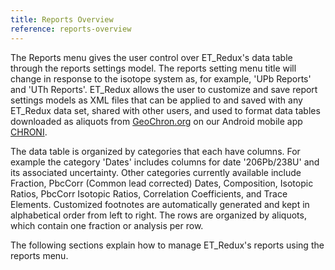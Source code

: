 ```yaml
---
title: Reports Overview
reference: reports-overview
--- 
```

The Reports menu gives the user control over ET_Redux's data table through the reports settings model.  The reports setting menu title will change in response to the isotope system as, for example, 'UPb Reports' and 'UTh Reports'.  ET_Redux allows the user to customize and save report settings models as XML files that can be applied to and saved with any ET_Redux data set, shared with other users, and used to format data tables downloaded as aliquots from <a href="http://GeoChron.org" target="_blank">GeoChron.org</a> on our Android mobile app <a href="http://cirdles.org/projects/chroni/" target="_blank">CHRONI</a>.  

The data table is organized by categories that each have columns.  For example the category 'Dates' includes columns for date '206Pb/238U' and its associated uncertainty.  Other categories currently available include Fraction, PbcCorr (Common lead corrected) Dates, Composition, Isotopic Ratios, PbcCorr Isotopic Ratios, Correlation Coefficients, and Trace Elements. Customized footnotes are automatically generated and kept in alphabetical order from left to right. The rows are organized by aliquots, which contain one fraction or analysis per row.

The following sections explain how to manage ET_Redux's reports using the reports menu.